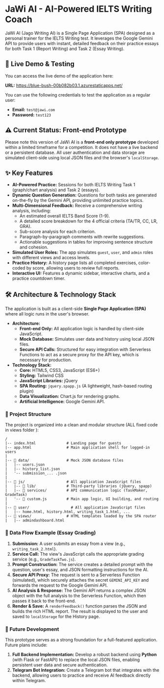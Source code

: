 # JaWi AI - AI-Powered IELTS Writing Coach

JaWi AI (Jago Writing AI) is a Single Page Application (SPA) designed as a personal trainer for the IELTS Writing test. It leverages the Google Gemini API to provide users with instant, detailed feedback on their practice essays for both Task 1 (Report Writing) and Task 2 (Essay Writing).

## 🚀 Live Demo & Testing

You can access the live demo of the application here:

**URL:** <https://blue-bush-00b082b03.1.azurestaticapps.net/>

You can use the following credentials to test the application as a regular user:

* **Email:** `test@jawi.com`
* **Password:** `test123`

## ⚠️ Current Status: Front-end Prototype

Please note this version of JaWi AI is a **front-end only prototype** developed within a limited timeframe for a competition. It does not have a live backend or a persistent database. All user authentication and data storage are simulated client-side using local JSON files and the browser's `localStorage`.

## ✨ Key Features

* **AI-Powered Practice:** Sessions for both IELTS Writing Task 1 (graph/chart analysis) and Task 2 (essays).
* **Dynamic Question Generation:** Questions for both tasks are generated on-the-fly by the Gemini API, providing unlimited practice topics.
* **Multi-Dimensional Feedback:** Receive a comprehensive writing analysis, including:
    * An estimated overall IELTS Band Score (1-9).
    * A detailed score breakdown for the 4 official criteria (TA/TR, CC, LR, GRA).
    * Sub-score analysis for each criterion.
    * Paragraph-by-paragraph comments with rewrite suggestions.
    * Actionable suggestions in tables for improving sentence structure and cohesion.
* **Simulated User Roles:** The app simulates `guest`, `user`, and `admin` roles with different views and access levels.
* **Practice History:** A history page lists all completed exercises, color-coded by score, allowing users to review full reports.
* **Interactive UI:** Features a dynamic sidebar, interactive charts, and a practice countdown timer.

## 🛠️ Architecture & Technology Stack

The application is built as a client-side **Single Page Application (SPA)** where all logic runs in the user's browser.

* **Architecture:**
    * **Front-end Only:** All application logic is handled by client-side JavaScript.
    * **Mock Database:** Simulates user data and history using local JSON files.
    * **Secure API Calls:** Structured for easy integration with Serverless Functions to act as a secure proxy for the API key, which is necessary for production.
* **Technology Stack:**
    * **Core:** HTML5, CSS3, JavaScript (ES6+)
    * **Styling:** Tailwind CSS
    * **JavaScript Libraries:** jQuery
    * **SPA Routing:** `jquery.spapp.js` (A lightweight, hash-based routing plugin)
    * **Data Visualization:** Chart.js for rendering graphs.
    * **Artificial Intelligence:** Google Gemini API.

### 📂 Project Structure

The project is organized into a clean and modular structure (ALL fixed code in views folder ):

```
/
|-- index.html              # Landing page for guests
|-- app.html                # Main application shell for logged-in users
|
|-- 📁 data/                 # Mock JSON database files
|   |-- users.json
|   |-- history_list.json
|   '-- submission_... .json
|
|-- 📁 js/                   # All application JavaScript files
|   |-- 📁 lib/              # Third-party libraries (jQuery, spapp)
|   |-- 📁 services/         # API communication logic (TaskMaker, GradeTask)
|   '-- 📜 custom.js         # Main app logic, UI building, and routing
|
|-- 📁 user/                   # All application JavaScript files
|   |-- home.html, history.html, writing_task_1.html, ...
|-- 📁 views/                # HTML templates loaded by the SPA router
|   |-- admindashboard.html

```

### 🌊 Data Flow Example (Essay Grading)

1.  **Submission:** A user submits an essay from a view (e.g., `writing_task_2.html`).
2.  **Service Call:** The view's JavaScript calls the appropriate grading service (e.g., `GradeTaskTwo.js`).
3.  **Prompt Construction:** The service creates a detailed prompt with the question, user's essay, and JSON formatting instructions for the AI.
4.  **Secure API Proxy:** The request is sent to a Serverless Function (simulated), which securely attaches the secret `GEMINI_API_KEY` and forwards the request to the Google Gemini API.
5.  **AI Analysis & Response:** The Gemini API returns a complex JSON object with the full analysis to the Serverless Function, which then passes it back to the front-end.
6.  **Render & Save:** A `renderFeedback()` function parses the JSON and builds the rich HTML report. The result is displayed to the user and saved to `localStorage` for the History page.

### 🔮 Future Development

This prototype serves as a strong foundation for a full-featured application. Future plans include:

1.  **Full Backend Implementation:** Develop a robust backend using **Python** (with Flask or FastAPI) to replace the local JSON files, enabling persistent user data and secure authentication.
2.  **Telegram Bot Integration:** Create a Telegram bot that integrates with the backend, allowing users to practice and receive AI feedback directly within Telegram.
